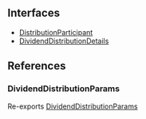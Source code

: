 ## Interfaces

- [DistributionParticipant](../../../../Interfaces/API/Entities/DividendDistribution/Types/DistributionParticipant.md)
- [DividendDistributionDetails](../../../../Interfaces/API/Entities/DividendDistribution/Types/DividendDistributionDetails.md)

## References

### DividendDistributionParams

Re-exports [DividendDistributionParams](../../../../Interfaces/API/Entities/DividendDistribution/DividendDistributionParams.md)
